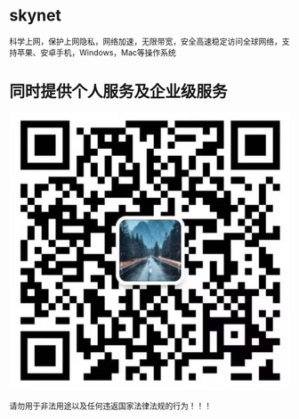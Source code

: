 # skynet

科学上网，保护上网隐私，网络加速，无限带宽，安全高速稳定访问全球网络，支持苹果、安卓手机，Windows，Mac等操作系统

# 同时提供个人服务及企业级服务

![image](https://github.com/skynet2457/skynet/blob/main/image/qrcode.png)

请勿用于非法用途以及任何违返国家法律法规的行为！！！
